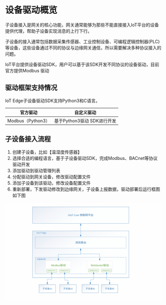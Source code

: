 # 设备驱动概览

子设备接入是网关的核心功能，网关通常能够为那些不能直接接入IoT平台的设备提供代理，帮助子设备实现消息的上行下行。

子设备的接入通常包括数据采集传感器、工业控制设备、可编程逻辑控制器(PLC)等设备，这些设备通过不同的协议与边缘网关通信，所以需要解决多种协议接入的问题。

IoT平台提供设备驱动SDK，用户可以基于该SDK开发不同协议的设备驱动，目前官方提供Modbus 驱动

## 驱动框架支持情况

IoT Edge子设备驱动SDK支持Python3和C语言。

| 官方驱动          | 自定义驱动                  |
| ----------------- | --------------------------- |
| Modbus（Python3） | 基于Python3驱动 SDK进行开发 |

## 子设备接入流程

1. 创建子设备，比如【温湿度传感器】
2. 选择合适的编程语言，基于子设备驱动SDK，完成Modbus、BACnet等协议驱动开发
3. 添加驱动到驱动管理列表
4. 分配驱动到网关设备，修改驱动配置文件
5. 添加子设备到该驱动，修改设备配置文件
6. 重新部署，下发驱动修改到边缘网关，子设备上报数据，驱动部署后运行框图如下图

![图片](../../../images/设备驱动概览-1.png)